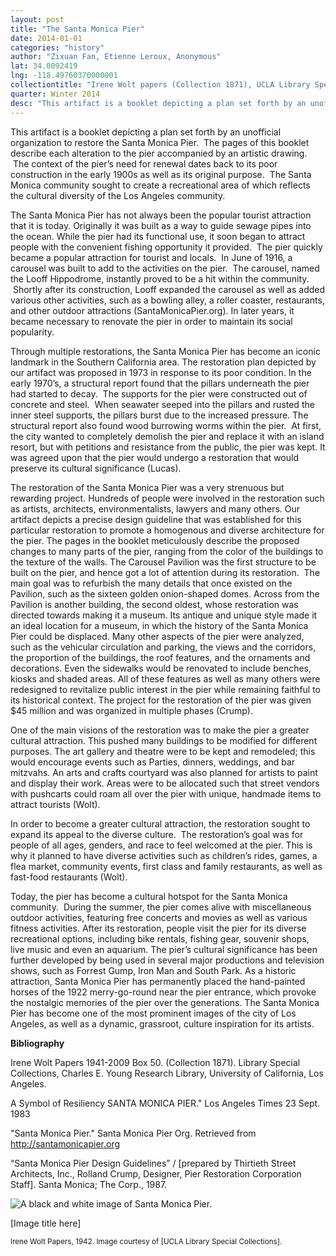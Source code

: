 ```yaml
---
layout: post
title: "The Santa Monica Pier"
date: 2014-01-01
categories: "history"
author: "Zixuan Fan, Etienne Leroux, Anonymous"
lat: 34.0092419
lng: -118.49760370000001
collectiontitle: "Irene Wolt papers (Collection 1871), UCLA Library Special Collections"
quarter: Winter 2014
desc: "This artifact is a booklet depicting a plan set forth by an unofficial organization to restore the Santa Monica Pier.  The pages of this booklet describe each alteration to the pier accompanied by an artistic drawing.  The context of the pier’s need for renewal dates back to its poor construction in the early 1900s as well as its original purpose.  The Santa Monica community sought to create a recreational area of which reflects the cultural diversity of the Los Angeles community."
---
```

This artifact is a booklet depicting a plan set forth by an unofficial organization to restore the Santa Monica Pier.  The pages of this booklet describe each alteration to the pier accompanied by an artistic drawing.  The context of the pier’s need for renewal dates back to its poor construction in the early 1900s as well as its original purpose.  The Santa Monica community sought to create a recreational area of which reflects the cultural diversity of the Los Angeles community.

The Santa Monica Pier has not always been the popular tourist attraction that it is today. Originally it was built as a way to guide sewage pipes into the ocean. While the pier had its functional use, it soon began to attract people with the convenient fishing opportunity it provided.  The pier quickly became a popular attraction for tourist and locals.  In June of 1916, a carousel was built to add to the activities on the pier.  The carousel, named the Looff Hippodrome, instantly proved to be a hit within the community.  Shortly after its construction, Looff expanded the carousel as well as added various other activities, such as a bowling alley, a roller coaster, restaurants, and other outdoor attractions (SantaMonicaPier.org). In later years, it became necessary to renovate the pier in order to maintain its social popularity.

Through multiple restorations, the Santa Monica Pier has become an iconic landmark in the Southern California area. The restoration plan depicted by our artifact was proposed in 1973 in response to its poor condition. In the early 1970’s, a structural report found that the pillars underneath the pier had started to decay.  The supports for the pier were constructed out of concrete and steel.  When seawater seeped into the pillars and rusted the inner steel supports, the pillars burst due to the increased pressure. The structural report also found wood burrowing worms within the pier.  At first, the city wanted to completely demolish the pier and replace it with an island resort, but with petitions and resistance from the public, the pier was kept. It was agreed upon that the pier would undergo a restoration that would preserve its cultural significance (Lucas). 

The restoration of the Santa Monica Pier was a very strenuous but rewarding project. Hundreds of people were involved in the restoration such as artists, architects, environmentalists, lawyers and many others. Our artifact depicts a precise design guideline that was established for this particular restoration to promote a homogenous and diverse architecture for the pier. The pages in the booklet meticulously describe the proposed changes to many parts of the pier, ranging from the color of the buildings to the texture of the walls. The Carousel Pavilion was the first structure to be built on the pier, and hence got a lot of attention during its restoration.  The main goal was to refurbish the many details that once existed on the Pavilion, such as the sixteen golden onion-shaped domes. Across from the Pavilion is another building, the second oldest, whose restoration was directed towards making it a museum. Its antique and unique style made it an ideal location for a museum, in which the history of the Santa Monica Pier could be displaced. Many other aspects of the pier were analyzed, such as the vehicular circulation and parking, the views and the corridors, the proportion of the buildings, the roof features, and the ornaments and decorations. Even the sidewalks would be renovated to include benches, kiosks and shaded areas. All of these features as well as many others were redesigned to revitalize public interest in the pier while remaining faithful to its historical context. The project for the restoration of the pier was given $45 million and was organized in multiple phases (Crump).

One of the main visions of the restoration was to make the pier a greater cultural attraction. This pushed many buildings to be modified for different purposes. The art gallery and theatre were to be kept and remodeled; this would encourage events such as Parties, dinners, weddings, and bar mitzvahs. An arts and crafts courtyard was also planned for artists to paint and display their work. Areas were to be allocated such that street vendors with pushcarts could roam all over the pier with unique, handmade items to attract tourists (Wolt).

In order to become a greater cultural attraction, the restoration sought to expand its appeal to the diverse culture.  The restoration’s goal was for people of all ages, genders, and race to feel welcomed at the pier. This is why it planned to have diverse activities such as children’s rides, games, a flea market, community events, first class and family restaurants, as well as fast-food restaurants (Wolt).

Today, the pier has become a cultural hotspot for the Santa Monica community.  During the summer, the pier comes alive with miscellaneous outdoor activities, featuring free concerts and movies as well as various fitness activities. After its restoration, people visit the pier for its diverse recreational options, including bike rentals, fishing gear, souvenir shops, live music and even an aquarium. The pier’s cultural significance has been further developed by being used in several major productions and television shows, such as Forrest Gump, Iron Man and South Park. As a historic attraction, Santa Monica Pier has permanently placed the hand-painted horses of the 1922 merry-go-round near the pier entrance, which provoke the nostalgic memories of the pier over the generations. The Santa Monica Pier has become one of the most prominent images of the city of Los Angeles, as well as a dynamic, grassroot, culture inspiration for its artists.


**Bibliography**

Irene Wolt Papers 1941-2009 Box 50. (Collection 1871). Library Special Collections, Charles E. Young Research Library, University of California, Los Angeles.

 A Symbol of Resiliency SANTA MONICA PIER.&quot; Los Angeles Times 23 Sept. 1983

&quot;Santa Monica Pier.&quot; Santa Monica Pier Org. Retrieved from http://santamonicapier.org

“Santa Monica Pier Design Guidelines” / [prepared by Thirtieth Street Architects, Inc., Rolland Crump, Designer, Pier Restoration Corporation Staff]. Santa Monica; The Corp., 1987.



<img src='../images/nameofimagefile.jpg' alt='A black and white image of Santa Monica Pier.'>
<figcaption><p>[Image title here]</p><p><small>Irene Wolt Papers, 1942. Image courtesy of [UCLA Library Special Collections].</small></p>
